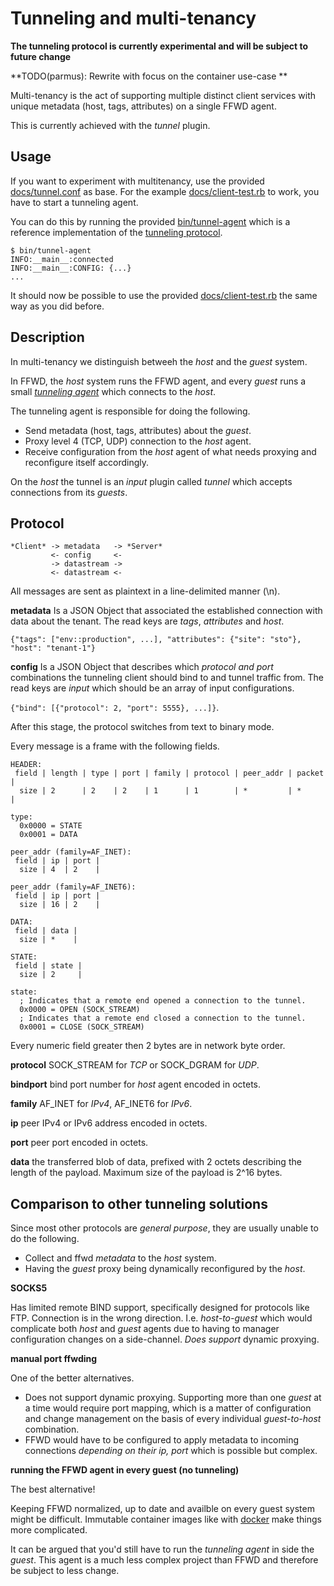 # Tunneling and multi-tenancy

**The tunneling protocol is currently experimental and will be subject to
future change**

**TODO(parmus): Rewrite with focus on the container use-case **

Multi-tenancy is the act of supporting multiple distinct client services with
unique metadata (host, tags, attributes) on a single FFWD agent.

This is currently achieved with the _tunnel_ plugin.

## Usage

If you want to experiment with multitenancy, use the provided
[docs/tunnel.conf](docs/tunnel.conf) as base.
For the example [docs/client-test.rb](docs/client-test.rb) to work, you have to
start a tunneling agent.

You can do this by running the provided [bin/tunnel-agent](bin/tunnel-agent)
which is a reference implementation of the [tunneling
protocol](#tunneling-and-multi-tenancy).

```
$ bin/tunnel-agent
INFO:__main__:connected
INFO:__main__:CONFIG: {...}
...
```

It should now be possible to use the provided
[docs/client-test.rb](docs/client-test.rb) the same way as you did before.

## Description

In multi-tenancy we distinguish betweeh the _host_ and the _guest_ system.

In FFWD, the _host_ system runs the FFWD agent, and every _guest_ runs a
small [_tunneling agent_](bin/tunnel-agent) which connects to the _host_.

The tunneling agent is responsible for doing the following.

- Send metadata (host, tags, attributes) about the _guest_.
- Proxy level 4 (TCP, UDP) connection to the _host_ agent.
- Receive configuration from the _host_ agent of what needs proxying and
  reconfigure itself accordingly.

On the _host_ the tunnel is an _input_ plugin called _tunnel_ which accepts
connections from its _guests_.

## Protocol

```
*Client* -> metadata   -> *Server*
         <- config     <-
         -> datastream ->
         <- datastream <-
```

All messages are sent as plaintext in a line-delimited manner (\n).

**metadata** Is a JSON Object that associated the established connection with
data about the tenant.
The read keys are _tags_, _attributes_ and _host_.

`{"tags": ["env::production", ...], "attributes": {"site": "sto"}, "host": "tenant-1"}`

**config** Is a JSON Object that describes which _protocol and port_
combinations the tunneling client should bind to and tunnel traffic from.
The read keys are _input_ which should be an array of input configurations.

`{"bind": [{"protocol": 2, "port": 5555}, ...]}`.

After this stage, the protocol switches from text to binary mode.

Every message is a frame with the following fields.

```
HEADER:
 field | length | type | port | family | protocol | peer_addr | packet |
  size | 2      | 2    | 2    | 1      | 1        | *         | *      |

type:
  0x0000 = STATE
  0x0001 = DATA

peer_addr (family=AF_INET):
 field | ip | port |
  size | 4  | 2    |

peer_addr (family=AF_INET6):
 field | ip | port |
  size | 16 | 2    |

DATA:
 field | data |
  size | *    |

STATE:
 field | state |
  size | 2     |

state:
  ; Indicates that a remote end opened a connection to the tunnel.
  0x0000 = OPEN (SOCK_STREAM)
  ; Indicates that a remote end closed a connection to the tunnel.
  0x0001 = CLOSE (SOCK_STREAM)
```

Every numeric field greater then 2 bytes are in network byte order.

**protocol** SOCK_STREAM for _TCP_ or SOCK_DGRAM for _UDP_.

**bindport** bind port number for _host_ agent encoded in octets.

**family** AF_INET for _IPv4_, AF_INET6 for _IPv6_.

**ip** peer IPv4 or IPv6 address encoded in octets.

**port** peer port encoded in octets.

**data** the transferred blob of data, prefixed with 2 octets describing the
length of the payload. Maximum size of the payload is 2^16 bytes.

## Comparison to other tunneling solutions

Since most other protocols are _general purpose_, they are usually unable to do
the following.

- Collect and ffwd _metadata_ to the _host_ system.
- Having the _guest_ proxy being dynamically reconfigured by the _host_.

**SOCKS5**

Has limited remote BIND support, specifically designed for protocols like FTP.
Connection is in the wrong direction. I.e. _host-to-guest_ which would
complicate both _host_ and _guest_ agents due to having to manager
configuration changes on a side-channel.
_Does support_ dynamic proxying.

**manual port ffwding**

One of the better alternatives.

- Does not support dynamic proxying.
  Supporting more than one _guest_ at a time would require port mapping, which
  is a matter of configuration and change management on the basis of every
  individual _guest-to-host_ combination.
- FFWD would have to be configured to apply metadata to incoming connections
  _depending on their ip, port_ which is possible but complex.

**running the FFWD agent in every guest (no tunneling)**

The best alternative!

Keeping FFWD normalized, up to date and availble on every guest system might
be difficult. Immutable container images like with
[docker](http://www.docker.io/) make things more complicated.

It can be argued that you'd still have to run the _tunneling agent_ in side the
_guest_.
This agent is a much less complex project than FFWD and therefore be subject
to less change.
